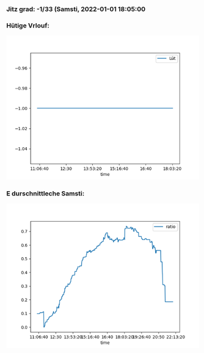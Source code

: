 ### Jitz grad: -1/33 (Samsti, 2022-01-01 18:05:00

### Hütige Vrlouf:
![Graph](Today.png)

### E durschnittleche Samsti:
![Graph](Samsti.png)